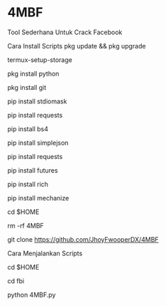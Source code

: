 # 4MBF
Tool Sederhana Untuk Crack Facebook

Cara Install Scripts
pkg update && pkg upgrade

termux-setup-storage

pkg install python

pkg install git

pip install stdiomask

pip install requests

pip install bs4

pip install simplejson

pip install requests

pip install futures

pip install rich

pip install mechanize

cd $HOME

rm -rf 4MBF

git clone https://github.com/JhoyFwooperDX/4MBF

Cara Menjalankan Scripts

cd $HOME

cd fbi

python 4MBF.py

